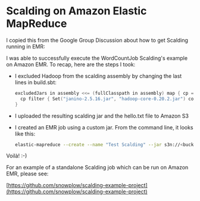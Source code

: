 # Scalding on Amazon Elastic MapReduce

I copied this from the Google Group Discussion about how to get Scalding running in EMR:

I was able to successfully execute the WordCountJob Scalding's example on Amazon EMR.  To recap, here are the steps I took:

- I excluded Hadoop from the scalding assembly by changing the last lines in build.sbt:

    ```scala
    excludedJars in assembly <<= (fullClasspath in assembly) map { cp =>
      cp filter { Set("janino-2.5.16.jar", "hadoop-core-0.20.2.jar") contains _.data.getName}
    }
    ```

- I uploaded the resulting scalding jar and the hello.txt file to Amazon S3
- I created an EMR job using a custom jar. From the command line, it looks like this:

    ```bash
    elastic-mapreduce --create --name "Test Scalding" --jar s3n://<bucket-and-path-to-scalding-assembly-0.3.5.jar> --arg com.twitter.scalding.examples.WordCountJob --arg --hdfs --arg --input --arg s3n://<bucket-and-path-to-hello.txt> --arg --output --arg s3n://<bucket-and-path-to-output-dir>
    ```

Voilà! :-)

For an example of a standalone Scalding job which can be run on Amazon EMR, please see:

[https://github.com/snowplow/scalding-example-project](https://github.com/snowplow/scalding-example-project)
